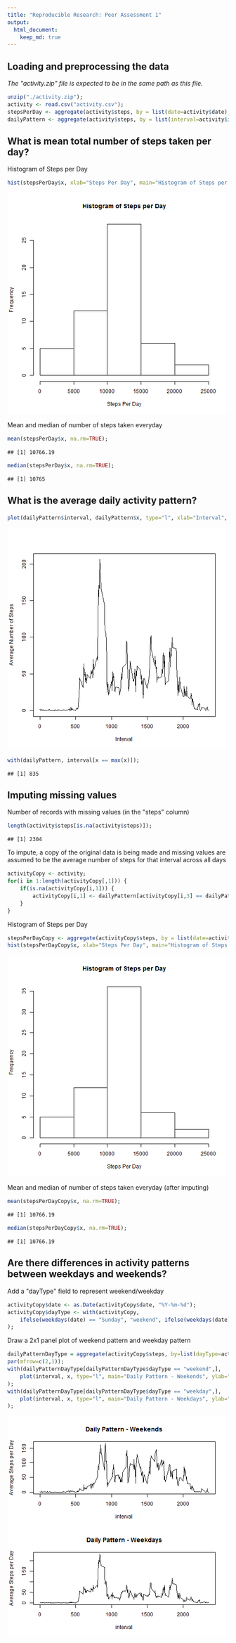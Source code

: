 ```yaml
---
title: "Reproducible Research: Peer Assessment 1"
output: 
  html_document:
    keep_md: true
---
```



## Loading and preprocessing the data

_The "activity.zip" file is expected to be in the same path as this file._


```r
unzip("./activity.zip");
activity <- read.csv("activity.csv");
stepsPerDay <- aggregate(activity$steps, by = list(date=activity$date), sum);
dailyPattern <- aggregate(activity$steps, by = list(interval=activity$interval), mean, na.rm=TRUE);
```

## What is mean total number of steps taken per day?

Histogram of Steps per Day


```r
hist(stepsPerDay$x, xlab="Steps Per Day", main="Histogram of Steps per Day");
```

![plot of chunk unnamed-chunk-2](figure/unnamed-chunk-2-1.png) 

Mean and median of number of steps taken everyday


```r
mean(stepsPerDay$x, na.rm=TRUE);
```

```
## [1] 10766.19
```

```r
median(stepsPerDay$x, na.rm=TRUE);
```

```
## [1] 10765
```

## What is the average daily activity pattern?


```r
plot(dailyPattern$interval, dailyPattern$x, type="l", xlab="Interval", ylab="Average Number of Steps");
```

![plot of chunk unnamed-chunk-4](figure/unnamed-chunk-4-1.png) 

```r
with(dailyPattern, interval[x == max(x)]);
```

```
## [1] 835
```

## Imputing missing values

Number of records with missing values (in the "steps" column)


```r
length(activity$steps[is.na(activity$steps)]);
```

```
## [1] 2304
```

To impute, a copy of the original data is being made and missing values are assumed to be the average number of steps for that interval across all days


```r
activityCopy <- activity;
for(i in 1:length(activityCopy[,1])) {
	if(is.na(activityCopy[i,1])) {
		activityCopy[i,1] <- dailyPattern[activityCopy[i,3] == dailyPattern[,1], 2];
	}
}
```

Histogram of Steps per Day


```r
stepsPerDayCopy <- aggregate(activityCopy$steps, by = list(date=activityCopy$date), sum);
hist(stepsPerDayCopy$x, xlab="Steps Per Day", main="Histogram of Steps per Day");
```

![plot of chunk unnamed-chunk-7](figure/unnamed-chunk-7-1.png) 

Mean and median of number of steps taken everyday (after imputing)


```r
mean(stepsPerDayCopy$x, na.rm=TRUE);
```

```
## [1] 10766.19
```

```r
median(stepsPerDayCopy$x, na.rm=TRUE);
```

```
## [1] 10766.19
```

## Are there differences in activity patterns between weekdays and weekends?

Add a "dayType" field to represent weekend/weekday


```r
activityCopy$date <- as.Date(activityCopy$date, "%Y-%m-%d");
activityCopy$dayType <- with(activityCopy,
	ifelse(weekdays(date) == "Sunday", "weekend", ifelse(weekdays(date) == "Saturday", "weekend", "weekday"))
);
```

Draw a 2x1 panel plot of weekend pattern and weekday pattern


```r
dailyPatternDayType = aggregate(activityCopy$steps, by=list(dayType=activityCopy$dayType, interval=activityCopy$interval), mean, na.rm=TRUE);
par(mfrow=c(2,1));
with(dailyPatternDayType[dailyPatternDayType$dayType == "weekend",],
	plot(interval, x, type="l", main="Daily Pattern - Weekends", ylab="Average Steps per Day")
);
with(dailyPatternDayType[dailyPatternDayType$dayType == "weekday",],
	plot(interval, x, type="l", main="Daily Pattern - Weekdays", ylab="Average Steps per Day")
);
```

![plot of chunk unnamed-chunk-10](figure/unnamed-chunk-10-1.png) 
